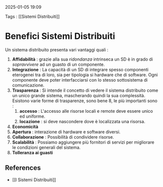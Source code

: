 2025-01-05 19:09

Tags : [[Sistemi Distribuiti]]

# Benefici Sistemi Distribuiti

Un sistema distribuito presenta vari vantaggi quali : 

1. **Affidabilità** : grazie alla sua *ridondanza* intrinseca un SD è in grado di *sopravvivere* ad un guasto di un componente.
2. **Integrazione** : La capacità di un SD di integrare spesso componenti eterogenei tra di loro, sia per tipologia si hardware che di software. Ogni componente deve poter interfacciarsi con lo stesso sottosistema di comunicazione.
3. **Trasparenza** : Si intende il concetto di vedere il sistema distribuito come un unico grande sistema, mascherando quindi la sua complessità. Esistono varie forme di trasparenze, sono bene 8, le più importanti sono : 
	1. **accesso** : L'accesso alle risorse locali e remote deve essere unico ed uniforme.
	2. **locazione** : si deve nascondere dove è localizzata una risorsa.
4. **Economicità**
5. **Apertura** : interazione di hardware e software diversi.
6. **Collaborazione** : Possibilità di condividere risorse.
7. **Scalabilità** : Possiamo aggiungere più fornitori di servizi per migliorare le condizioni generali del sistema.
8. **Tolleranza ai guasti**
## References

- [[I Sistemi Distribuiti]]